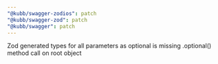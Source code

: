 ```yaml
---
"@kubb/swagger-zodios": patch
"@kubb/swagger-zod": patch
"@kubb/swagger": patch
---
```


Zod generated types for all parameters as optional is missing .optional() method call on root object
